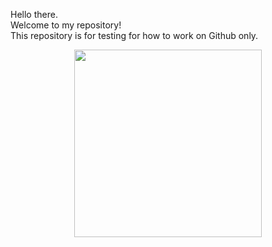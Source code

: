 
Hello there. <br />
Welcome to my repository! <br /> 
This repository is for testing for how to work on Github only. <br />

<p align="center">
  <img width="300" height="300" src="https://github.com/FuengfusinNinnart/test/blob/master/book.jpg">
</p>
